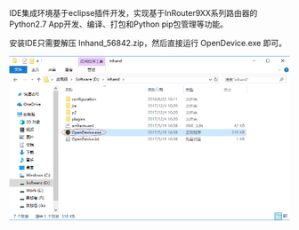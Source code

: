 IDE集成环境基于eclipse插件开发，实现基于InRouter9XX系列路由器的Python2.7 App开发、编译、打包和Python pip包管理等功能。

安装IDE只需要解压 Inhand\_56842.zip，然后直接运行 OpenDevice.exe 即可。

![](/assets/opendeviceinstall.png)

